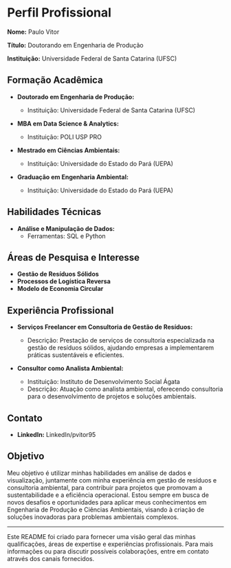 # Perfil Profissional

**Nome:** Paulo Vitor

**Título:** Doutorando em Engenharia de Produção

**Instituição:** Universidade Federal de Santa Catarina (UFSC)

## Formação Acadêmica

- **Doutorado em Engenharia de Produção:**
  - Instituição: Universidade Federal de Santa Catarina (UFSC)
 
- **MBA em Data Science & Analytics:**
  - Instituição: POLI USP PRO

- **Mestrado em Ciências Ambientais:**
  - Instituição: Universidade do Estado do Pará (UEPA)

- **Graduação em Engenharia Ambiental:**
  - Instituição: Universidade do Estado do Pará (UEPA)

## Habilidades Técnicas

- **Análise e Manipulação de Dados:**
  - Ferramentas: SQL e Python

## Áreas de Pesquisa e Interesse

- **Gestão de Resíduos Sólidos**
- **Processos de Logística Reversa**
- **Modelo de Economia Circular**

## Experiência Profissional

- **Serviços Freelancer em Consultoria de Gestão de Resíduos:**
  - Descrição: Prestação de serviços de consultoria especializada na gestão de resíduos sólidos, ajudando empresas a implementarem práticas sustentáveis e eficientes.

- **Consultor como Analista Ambiental:**
  - Instituição: Instituto de Desenvolvimento Social Ágata
  - Descrição: Atuação como analista ambiental, oferecendo consultoria para o desenvolvimento de projetos e soluções ambientais.

## Contato

- **LinkedIn:** LinkedIn/pvitor95

## Objetivo

Meu objetivo é utilizar minhas habilidades em análise de dados e visualização, juntamente com minha experiência em gestão de resíduos e consultoria ambiental, para contribuir para projetos que promovam a sustentabilidade e a eficiência operacional. Estou sempre em busca de novos desafios e oportunidades para aplicar meus conhecimentos em Engenharia de Produção e Ciências Ambientais, visando à criação de soluções inovadoras para problemas ambientais complexos.

---

Este README foi criado para fornecer uma visão geral das minhas qualificações, áreas de expertise e experiências profissionais. Para mais informações ou para discutir possíveis colaborações, entre em contato através dos canais fornecidos.
